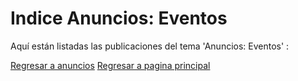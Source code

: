 # Indice Anuncios: Eventos

Aquí están listadas las publicaciones del tema 'Anuncios: Eventos' :
  
  
[Regresar a anuncios](/Anuncios/Indice.md)
[Regresar a pagina principal](/README.md)
